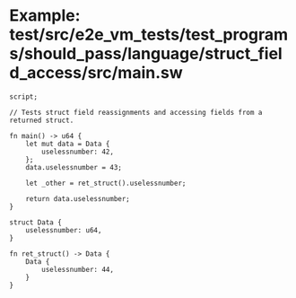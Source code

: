 # Example: test/src/e2e_vm_tests/test_programs/should_pass/language/struct_field_access/src/main.sw

```sway
script;

// Tests struct field reassignments and accessing fields from a returned struct.

fn main() -> u64 {
    let mut data = Data {
        uselessnumber: 42,
    };
    data.uselessnumber = 43;

    let _other = ret_struct().uselessnumber;

    return data.uselessnumber;
}

struct Data {
    uselessnumber: u64,
}

fn ret_struct() -> Data {
    Data {
        uselessnumber: 44,
    }
}

```
